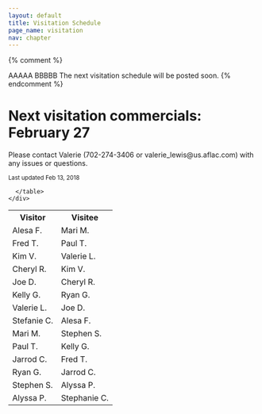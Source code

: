 ```yaml
---
layout: default
title: Visitation Schedule
page_name: visitation
nav: chapter
---
```

{% comment %}
  <tr>
    <td data-th="Vistor">AAAAA</td>
    <td data-th="Visitee">BBBBB</td>
  </tr>
  
  <tr>
    <td colspan="2">The next visitation schedule will be posted soon.</td>
  </tr>
{% endcomment %}

<div class="container margin-b-30">
  <div class="wide_banner">
    <h1>Next visitation commercials: February 27</h1>
</div>
  <div class="row">
    <div class="col-md-6 col-md-offset-3">
      <p>Please contact Valerie (702-274-3406 or valerie_lewis@us.aflac.com) with any issues or questions. </p>
      <small>Last updated Feb 13, 2018</small>
      <table class="rwd-table">
        <tr>
          <th>Visitor</th>
          <th>Visitee</th>
        </tr>
<!--
        <tr>
          <td colspan="2">The next visitation schedule will be posted soon.</td>
        </tr>
-->
        <tr>
          <td data-th="Vistor">Alesa F.</td>
          <td data-th="Visitee">Mari M.</td>
        </tr>
        <tr>
          <td data-th="Vistor">Fred T.</td>
          <td data-th="Visitee">Paul T.</td>
        </tr>
        <tr>
          <td data-th="Vistor">Kim V.</td>
          <td data-th="Visitee">Valerie L.</td>
        </tr>
        <tr>
          <td data-th="Vistor">Cheryl R.</td>
          <td data-th="Visitee">Kim V.</td>
        </tr>
        <tr>
          <td data-th="Vistor">Joe D.</td>
          <td data-th="Visitee">Cheryl R.</td>
        </tr>
<!--
        <tr>
          <td data-th="Vistor">Larry R.</td>
          <td data-th="Visitee">Ryan G.</td>
        </tr>
-->
        <tr>
          <td data-th="Vistor">Kelly G.</td>
          <td data-th="Visitee">Ryan G.</td>
        </tr>
        <tr>
          <td data-th="Vistor">Valerie L.</td>
          <td data-th="Visitee">Joe D.</td>
        </tr>
        <tr>
          <td data-th="Vistor">Stefanie C.</td>
          <td data-th="Visitee">Alesa F.</td>
        </tr>
<!--
        <tr>
          <td data-th="Vistor">Valerie L.</td>
          <td data-th="Visitee">Paul T.</td>
        </tr>
-->
        <tr>
          <td data-th="Vistor">Mari M.</td>
          <td data-th="Visitee">Stephen S.</td>
        </tr>
        <tr>
          <td data-th="Vistor">Paul T.</td>
          <td data-th="Visitee">Kelly G.</td>
        </tr>
        <tr>
          <td data-th="Vistor">Jarrod C.</td>
          <td data-th="Visitee">Fred T.</td>
        </tr>
        <tr>
          <td data-th="Vistor">Ryan G.</td>
          <td data-th="Visitee">Jarrod C.</td>
        </tr>
        <tr>
          <td data-th="Vistor">Stephen S.</td>
          <td data-th="Visitee">Alyssa P.</td>
        </tr>
        <tr>
          <td data-th="Vistor">Alyssa P.</td>
          <td data-th="Visitee">Stephanie C.</td>
        </tr>

        
      </table>
    </div>
  </div>
</div>